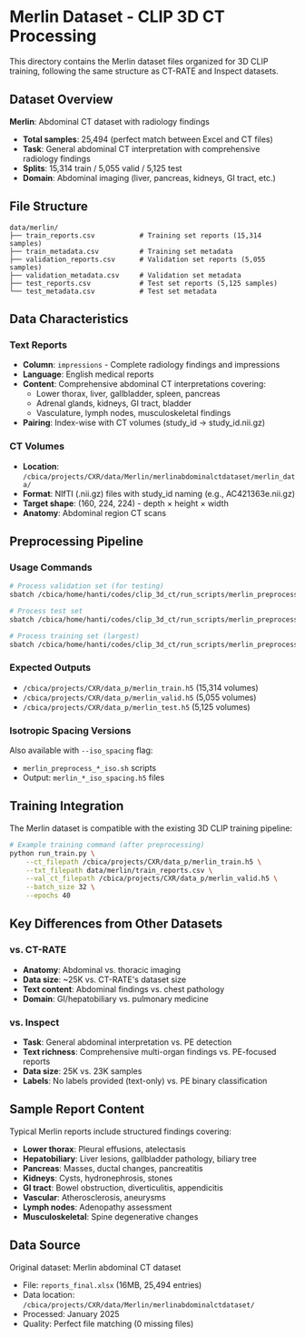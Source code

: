 # Merlin Dataset - CLIP 3D CT Processing

This directory contains the Merlin dataset files organized for 3D CLIP training, following the same structure as CT-RATE and Inspect datasets.

## Dataset Overview

**Merlin**: Abdominal CT dataset with radiology findings
- **Total samples**: 25,494 (perfect match between Excel and CT files)
- **Task**: General abdominal CT interpretation with comprehensive radiology findings
- **Splits**: 15,314 train / 5,055 valid / 5,125 test
- **Domain**: Abdominal imaging (liver, pancreas, kidneys, GI tract, etc.)

## File Structure

```
data/merlin/
├── train_reports.csv           # Training set reports (15,314 samples)
├── train_metadata.csv          # Training set metadata
├── validation_reports.csv      # Validation set reports (5,055 samples)
├── validation_metadata.csv     # Validation set metadata
├── test_reports.csv            # Test set reports (5,125 samples)
└── test_metadata.csv           # Test set metadata
```

## Data Characteristics

### Text Reports
- **Column**: `impressions` - Complete radiology findings and impressions
- **Language**: English medical reports
- **Content**: Comprehensive abdominal CT interpretations covering:
  - Lower thorax, liver, gallbladder, spleen, pancreas
  - Adrenal glands, kidneys, GI tract, bladder
  - Vasculature, lymph nodes, musculoskeletal findings
- **Pairing**: Index-wise with CT volumes (study_id → study_id.nii.gz)

### CT Volumes
- **Location**: `/cbica/projects/CXR/data/Merlin/merlinabdominalctdataset/merlin_data/`
- **Format**: NIfTI (.nii.gz) files with study_id naming (e.g., AC421363e.nii.gz)
- **Target shape**: (160, 224, 224) - depth × height × width
- **Anatomy**: Abdominal region CT scans

## Preprocessing Pipeline

### Usage Commands

```bash
# Process validation set (for testing)
sbatch /cbica/home/hanti/codes/clip_3d_ct/run_scripts/merlin_preprocess_valid.sh

# Process test set  
sbatch /cbica/home/hanti/codes/clip_3d_ct/run_scripts/merlin_preprocess_test.sh

# Process training set (largest)
sbatch /cbica/home/hanti/codes/clip_3d_ct/run_scripts/merlin_preprocess_train.sh
```

### Expected Outputs
- `/cbica/projects/CXR/data_p/merlin_train.h5` (15,314 volumes)
- `/cbica/projects/CXR/data_p/merlin_valid.h5` (5,055 volumes)  
- `/cbica/projects/CXR/data_p/merlin_test.h5` (5,125 volumes)

### Isotropic Spacing Versions
Also available with `--iso_spacing` flag:
- `merlin_preprocess_*_iso.sh` scripts
- Output: `merlin_*_iso_spacing.h5` files

## Training Integration

The Merlin dataset is compatible with the existing 3D CLIP training pipeline:

```bash
# Example training command (after preprocessing)
python run_train.py \
    --ct_filepath /cbica/projects/CXR/data_p/merlin_train.h5 \
    --txt_filepath data/merlin/train_reports.csv \
    --val_ct_filepath /cbica/projects/CXR/data_p/merlin_valid.h5 \
    --batch_size 32 \
    --epochs 40
```

## Key Differences from Other Datasets

### vs. CT-RATE
- **Anatomy**: Abdominal vs. thoracic imaging
- **Data size**: ~25K vs. CT-RATE's dataset size
- **Text content**: Abdominal findings vs. chest pathology
- **Domain**: GI/hepatobiliary vs. pulmonary medicine

### vs. Inspect
- **Task**: General abdominal interpretation vs. PE detection
- **Text richness**: Comprehensive multi-organ findings vs. PE-focused reports
- **Data size**: 25K vs. 23K samples
- **Labels**: No labels provided (text-only) vs. PE binary classification

## Sample Report Content

Typical Merlin reports include structured findings covering:
- **Lower thorax**: Pleural effusions, atelectasis
- **Hepatobiliary**: Liver lesions, gallbladder pathology, biliary tree
- **Pancreas**: Masses, ductal changes, pancreatitis
- **Kidneys**: Cysts, hydronephrosis, stones
- **GI tract**: Bowel obstruction, diverticulitis, appendicitis
- **Vascular**: Atherosclerosis, aneurysms
- **Lymph nodes**: Adenopathy assessment
- **Musculoskeletal**: Spine degenerative changes

## Data Source

Original dataset: Merlin abdominal CT dataset
- File: `reports_final.xlsx` (16MB, 25,494 entries)
- Data location: `/cbica/projects/CXR/data/Merlin/merlinabdominalctdataset/`
- Processed: January 2025
- Quality: Perfect file matching (0 missing files)